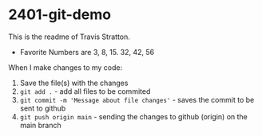 # 2401-git-demo

This is the readme of Travis Stratton.

- Favorite Numbers are 3, 8, 15. 32, 42, 56

When I make changes to my code:

1. Save the file(s) with the changes
2. `git add .` - add all files to be commited
3. `git commit -m 'Message about file changes'` - saves the commit to be sent to github
4. `git push origin main` - sending the changes to github (origin) on the main branch
